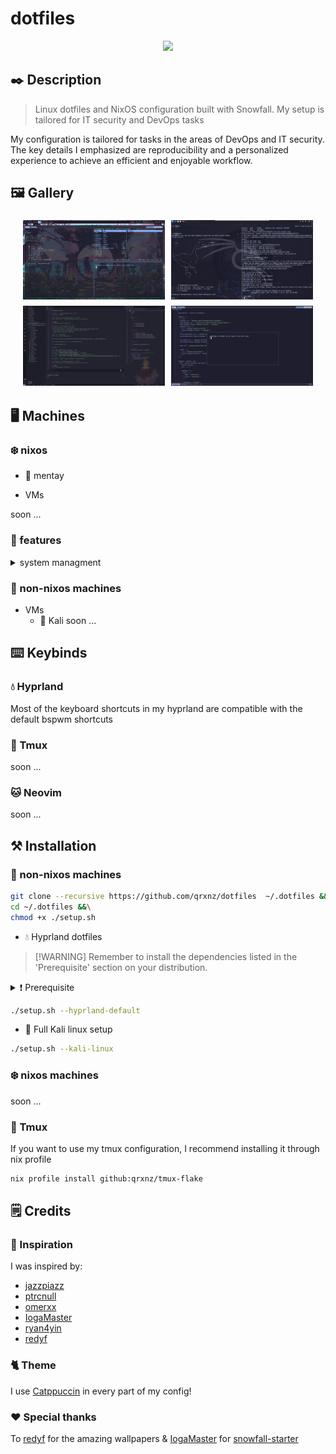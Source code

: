 # dotfiles

<p align="center">
  <a href="https://go-skill-icons.vercel.app/">
    <img src="https://go-skill-icons.vercel.app/api/icons?i=git,neovim,vscodium,nixos,kali,docker,podman,hyprland,tmux," />
  </a>
</p>

## ✒️ Description
> Linux dotfiles and NixOS configuration built with Snowfall. My setup is tailored for IT security and DevOps tasks

My configuration is tailored for tasks in the areas of DevOps and IT security. The key details I emphasized are reproducibility and a personalized experience to achieve an efficient and enjoyable workflow.

## 🖼️ Gallery

<div style="display: flex; justify-content: center; flex-wrap: wrap;">
    <img src="./.github/assets/img/hyprland-nixos-mentay.jpg" style="margin: 5px; width: 45%;">
    <img src="./.github/assets/img/kali.jpg" style="margin: 5px; width: 45%;">
    <img src="./.github/assets/img/vscode.jpg" style="margin: 5px; width: 45%;">
    <img src="./.github/assets/img/neovim.jpg" style="margin: 5px; width: 45%;">
</div>

## 🖥️ Machines

### ❄️ nixos

- 🍃 mentay

- VMs

soon ...

### 🧰 features

<details>
<summary>system managment</summary>

System management tool `sys`

Rebuild (in flake directory)

```sh
sudo sys rebuild # or `r` as a shorthand
```

Testing an ephemeral config

```sh
sudo sys test # or `t` as a shorthand
```

Deploying to a server (in flake directory)

```sh
sudo sys deploy HOSTNAME # or `d` as a shorthand
```

</details>

### 🐧 non-nixos machines

- VMs
  - 🐲 Kali
    soon ...

## ⌨️ Keybinds

### 💧 Hyprland

Most of the keyboard shortcuts in my hyprland are compatible with the default bspwm shortcuts

### 🍕 Tmux

soon ...

### 🐱 Neovim

soon ...

## ⚒️ Installation

### 🐧 non-nixos machines

```sh
git clone --recursive https://github.com/qrxnz/dotfiles  ~/.dotfiles &&\
cd ~/.dotfiles &&\
chmod +x ./setup.sh
```

- 💧 Hyprland dotfiles

> \[!WARNING\]
> Remember to install the dependencies listed in the 'Prerequisite' section on your distribution.

<details>
<summary>❗ Prerequisite</summary>

- 🔌 Plugin managers

  - [zplug](https://github.com/zplug/zplug)
  - [tpm](https://github.com/tmux-plugins/tpm)

- 🐱 Neovim

  - lsp

    - [lua-language-server](https://github.com/neovim/nvim-lspconfig/blob/master/doc/configs.md#lua_ls)
    - [typescript-language-server](https://github.com/neovim/nvim-lspconfig/blob/master/doc/configs.md#ts_ls)
    - [vuels](https://github.com/neovim/nvim-lspconfig/blob/master/doc/configs.md#vuels)
    - [emmet-ls](https://github.com/aca/emmet-ls)
    - [clangd](https://github.com/neovim/nvim-lspconfig/blob/master/doc/configs.md#clangd)
    - [tailwindcss-language-server](https://github.com/neovim/nvim-lspconfig/blob/master/doc/configs.md#tailwindcss)
    - [gopls](https://github.com/neovim/nvim-lspconfig/blob/master/doc/configs.md#gopls)
    - [sqls](https://github.com/neovim/nvim-lspconfig/blob/master/doc/configs.md#sqls)
    - [basedpyright](https://github.com/neovim/nvim-lspconfig/blob/master/doc/configs.md#basedpyright)

  - debug adapters

    - [delve](https://github.com/mfussenegger/nvim-dap/wiki/Debug-Adapter-installation#go-using-delve-directly)
    - [codelldb](<https://github.com/mfussenegger/nvim-dap/wiki/C-C---Rust-(via--codelldb)>)

  - formatters

    - clang-format
    - gofmt
    - sql-formatter
    - stylua
    - alejandra
    - black
    - mdformat
    - prettier

- 💲 Shell (zsh)

  - [git](https://git-scm.com/)
  - [eza](https://github.com/eza-community/eza)
  - [bat](https://github.com/sharkdp/bat)
  - [zoxide](https://github.com/ajeetdsouza/zoxide)
  - [tmux](https://github.com/tmux/tmux)
  - [kitty](https://sw.kovidgoyal.net/kitty/)
  - [wl-copy](https://github.com/bugaevc/wl-clipboard)
  - [neovim](https://github.com/neovim)
  - [direnv](https://direnv.net/)
  - [nmap](https://nmap.org/)
  - [metasploit](https://www.metasploit.com/)
  - [wfuzz](https://github.com/xmendez/wfuzz)
  - [hexyl](https://github.com/sharkdp/hexyl)
  - [seclists](https://github.com/danielmiessler/SecLists)
  - [yt-dlp](https://github.com/yt-dlp/yt-dlp)
  - [duf](https://github.com/muesli/duf)
  - [john the ripper](https://www.openwall.com/john/)
  - [starship](https://starship.rs/)
  - [nix](https://nixos.org/download/)

</details>

```sh
./setup.sh --hyprland-default
```

- 🐲 Full Kali linux setup

```sh
./setup.sh --kali-linux
```

### ❄️ nixos machines

soon ...

### 🍕 Tmux

If you want to use my tmux configuration, I recommend installing it through nix profile

```sh
nix profile install github:qrxnz/tmux-flake
```

## 🗒️ Credits

### 🎨 Inspiration

I was inspired by:

- [jazzpiazz](https://github.com/jazzpizazz/zsh-aliases)
- [ptrcnull](https://github.com/ptrcnull/dotfiles)
- [omerxx](https://github.com/omerxx/dotfiles)
- [IogaMaster](https://github.com/IogaMaster/dotfiles)
- [ryan4yin](https://github.com/ryan4yin/nix-config)
- [redyf](https://github.com/redyf/nixdots)

### 🐈 Theme

I use [Catppuccin](https://catppuccin.com/) in every part of my config!

### ❤️ Special thanks

To [redyf](https://github.com/redyf/wallpapers) for the amazing wallpapers & [IogaMaster](https://github.com/IogaMaster) for [snowfall-starter](https://github.com/IogaMaster/snowfall-starter)
